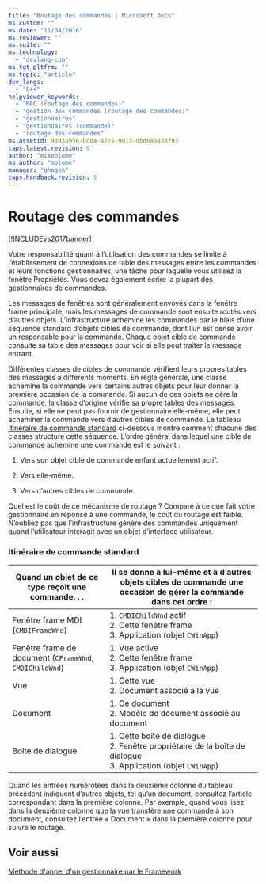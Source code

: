 ```yaml
---
title: "Routage des commandes | Microsoft Docs"
ms.custom: ""
ms.date: "11/04/2016"
ms.reviewer: ""
ms.suite: ""
ms.technology: 
  - "devlang-cpp"
ms.tgt_pltfrm: ""
ms.topic: "article"
dev_langs: 
  - "C++"
helpviewer_keywords: 
  - "MFC (routage des commandes)"
  - "gestion des commandes (routage des commandes)"
  - "gestionnaires"
  - "gestionnaires (commande)"
  - "routage des commandes"
ms.assetid: 9393a956-bdd4-47c5-9013-dbd680433f93
caps.latest.revision: 9
author: "mikeblome"
ms.author: "mblome"
manager: "ghogen"
caps.handback.revision: 5
---
```

# Routage des commandes
[!INCLUDE[vs2017banner](../assembler/inline/includes/vs2017banner.md)]

Votre responsabilité quant à l’utilisation des commandes se limite à l’établissement de connexions de table des messages entre les commandes et leurs fonctions gestionnaires, une tâche pour laquelle vous utilisez la fenêtre Propriétés. Vous devez également écrire la plupart des gestionnaires de commandes.  
  
 Les messages de fenêtres sont généralement envoyés dans la fenêtre frame principale, mais les messages de commande sont ensuite routés vers d’autres objets. L’infrastructure achemine les commandes par le biais d’une séquence standard d’objets cibles de commande, dont l’un est censé avoir un responsable pour la commande. Chaque objet cible de commande consulte sa table des messages pour voir si elle peut traiter le message entrant.  
  
 Différentes classes de cibles de commande vérifient leurs propres tables des messages à différents moments. En règle générale, une classe achemine la commande vers certains autres objets pour leur donner la première occasion de la commande. Si aucun de ces objets ne gère la commande, la classe d’origine vérifie sa propre tables des messages. Ensuite, si elle ne peut pas fournir de gestionnaire elle\-même, elle peut acheminer la commande vers d’autres cibles de commande. Le tableau [Itinéraire de commande standard](#_core_standard_command_route) ci\-dessous montre comment chacune des classes structure cette séquence. L’ordre général dans lequel une cible de commande achemine une commande est le suivant :  
  
1.  Vers son objet cible de commande enfant actuellement actif.  
  
2.  Vers elle\-même.  
  
3.  Vers d’autres cibles de commande.  
  
 Quel est le coût de ce mécanisme de routage ? Comparé à ce que fait votre gestionnaire en réponse à une commande, le coût du routage est faible. N’oubliez pas que l’infrastructure génère des commandes uniquement quand l’utilisateur interagit avec un objet d’interface utilisateur.  
  
### Itinéraire de commande standard  
  
|Quand un objet de ce type reçoit une commande. . .|Il se donne à lui\-même et à d’autres objets cibles de commande une occasion de gérer la commande dans cet ordre :|  
|--------------------------------------------------------|------------------------------------------------------------------------------------------------------------------------|  
|Fenêtre frame MDI  \(`CMDIFrameWnd`\)|1.  `CMDIChildWnd` actif<br />2.  Cette fenêtre frame<br />3.  Application \(objet `CWinApp`\)|  
|Fenêtre frame de document  \(`CFrameWnd`, `CMDIChildWnd`\)|1.  Vue active<br />2.  Cette fenêtre frame<br />3.  Application \(objet `CWinApp`\)|  
|Vue|1.  Cette vue<br />2.  Document associé à la vue|  
|Document|1.  Ce document<br />2.  Modèle de document associé au document|  
|Boîte de dialogue|1.  Cette boîte de dialogue<br />2.  Fenêtre propriétaire de la boîte de dialogue<br />3.  Application \(objet `CWinApp`\)|  
  
 Quand les entrées numérotées dans la deuxième colonne du tableau précédent indiquent d’autres objets, tel qu’un document, consultez l’article correspondant dans la première colonne. Par exemple, quand vous lisez dans la deuxième colonne que la vue transfère une commande à son document, consultez l’entrée « Document » dans la première colonne pour suivre le routage.  
  
## Voir aussi  
 [Méthode d'appel d'un gestionnaire par le Framework](../mfc/how-the-framework-calls-a-handler.md)